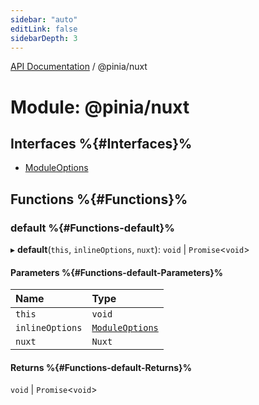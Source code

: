 ```yaml
---
sidebar: "auto"
editLink: false
sidebarDepth: 3
---
```


[API Documentation](../index.md) / @pinia/nuxt

# Module: @pinia/nuxt

## Interfaces %{#Interfaces}%

- [ModuleOptions](../interfaces/pinia_nuxt.ModuleOptions.md)

## Functions %{#Functions}%

### default %{#Functions-default}%

▸ **default**(`this`, `inlineOptions`, `nuxt`): `void` \| `Promise`<`void`\>

#### Parameters %{#Functions-default-Parameters}%

| Name | Type |
| :------ | :------ |
| `this` | `void` |
| `inlineOptions` | [`ModuleOptions`](../interfaces/pinia_nuxt.ModuleOptions.md) |
| `nuxt` | `Nuxt` |

#### Returns %{#Functions-default-Returns}%

`void` \| `Promise`<`void`\>
